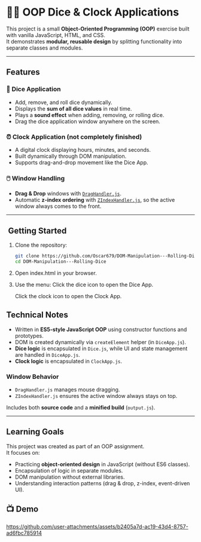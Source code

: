 # 🎲⏰ OOP Dice & Clock Applications

This project is a small **Object-Oriented Programming (OOP)** exercise built with vanilla JavaScript, HTML, and CSS.  
It demonstrates **modular, reusable design** by splitting functionality into separate classes and modules.

---

##  Features

### 🎲 Dice Application
- Add, remove, and roll dice dynamically.
- Displays the **sum of all dice values** in real time.
- Plays a **sound effect** when adding, removing, or rolling dice.
- Drag the dice application window anywhere on the screen.

### ⏰ Clock Application (not completely finished)
- A digital clock displaying hours, minutes, and seconds.
- Built dynamically through DOM manipulation.
- Supports drag-and-drop movement like the Dice App.

### 🖱️ Window Handling
- **Drag & Drop** windows with [`DragHandler.js`](src/js/DragHandler.js).
- Automatic **z-index ordering** with [`ZIndexHandler.js`](src/js/ZIndexHandler.js), so the active window always comes to the front.

---

## ​ Getting Started

1. Clone the repository:
   ```bash
   git clone https://github.com/Oscar679/DOM-Manipulation---Rolling-Dice.git
   cd DOM-Manipulation---Rolling-Dice

2. Open index.html in your browser.

3. Use the menu:
    Click the dice icon to open the Dice App.

    Click the clock icon to open the Clock App.

## Technical Notes

- Written in **ES5-style JavaScript OOP** using constructor functions and prototypes.  
- DOM is created dynamically via `createElement` helper (in `DiceApp.js`).  
- **Dice logic** is encapsulated in `Dice.js`, while UI and state management are handled in `DiceApp.js`.  
- **Clock logic** is encapsulated in `ClockApp.js`.  

### Window Behavior
- `DragHandler.js` manages mouse dragging.  
- `ZIndexHandler.js` ensures the active window always stays on top.  

Includes both **source code** and a **minified build** (`output.js`).  

---

## Learning Goals

This project was created as part of an OOP assignment.  
It focuses on:

- Practicing **object-oriented design** in JavaScript (without ES6 classes).  
- Encapsulation of logic in separate modules.  
- DOM manipulation without external libraries.  
- Understanding interaction patterns (drag & drop, z-index, event-driven UI).  


## 📺 Demo

https://github.com/user-attachments/assets/b2405a7d-ac19-43d4-8757-ad6fbc785914
